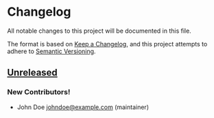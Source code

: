 # Changelog

All notable changes to this project will be documented in this file.

The format is based on [Keep a Changelog](https://keepachangelog.com/en/1.0.0/),
and this project attempts to adhere to [Semantic Versioning](https://semver.org/spec/v2.0.0.html).

<!--
## [Version Number]

### Added
### Changed
### Deprecated
### Removed
### Fixed
### Security
-->

## [Unreleased]

### New Contributors!

- John Doe <johndoe@example.com> (maintainer)

[unreleased]: https://github.com/westerveltco/semver-project/commits/main/

